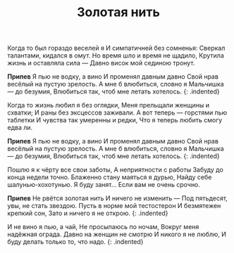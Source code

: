 ﻿---
layout: lyrics
title: Золотая нить
description: Когда то был гораздо веселей я и симпатичней без сомненья...
---

Когда то был гораздо веселей я
И симпатичней без сомненья:
Сверкал талантами, кидался в омут.
Но время шло и время не щадило,
Крутила жизнь и оставляла сила —
Давно висок мой сединою тронут.

**Припев**
Я пью не водку, а вино
И променял давным давно
Свой нрав весёлый на пустую зрелость.
А мне б влюбиться, словно я
Мальчишка — до безумия,
Влюбиться так, чтоб мне летать хотелось.
{: .indented}

Когда то жизнь любил я без оглядки,
Меня прельщали женщины и схватки;
И раны без эксцессов заживали.
А вот теперь — горстями пью таблетки
И чувства так умеренны и редки,
Что я теперь любить смогу едва ли.

**Припев**
Я пью не водку, а вино
И променял давным давно
Свой нрав весёлый на пустую зрелость.
А мне б влюбиться, словно я
Мальчишка — до безумия,
Влюбиться так, чтоб мне летать хотелось.
{: .indented}

Пошлю я к чёрту все свои заботы,
А неприятности с работы
Забуду до конца недели точно.
Блаженно стану маяться я дурью,
Найду себе шалунью-хохотунью.
Я буду занят… Если вам не очень срочно.

**Припев**
Не рвётся золотая нить
И ничего не изменить —
Под пятьдесят, увы, не стать звездою.
Пусть в норме мой тестостерон
И безмятежен крепкий сон,
Зато и ничего я не открою.
{: .indented}

И не вино я пью, а чай,
Не просыпаюсь по ночам,
Вокруг меня надёжная ограда.
Давно на женщин не смотрю
И никого я не люблю,
И буду делать только то, что надо.
{: .indented}
